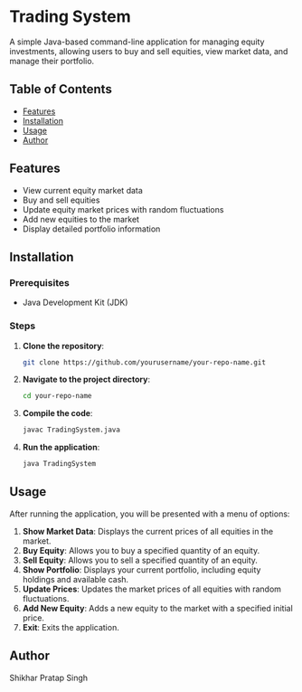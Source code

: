 # Trading System

A simple Java-based command-line application for managing equity investments, allowing users to buy and sell equities, view market data, and manage their portfolio.

## Table of Contents

- [Features](#features)
- [Installation](#installation)
- [Usage](#usage)
- [Author](#author)

## Features

- View current equity market data
- Buy and sell equities
- Update equity market prices with random fluctuations
- Add new equities to the market
- Display detailed portfolio information

## Installation

### Prerequisites

- Java Development Kit (JDK)

### Steps

1. **Clone the repository**:

    ```bash
    git clone https://github.com/yourusername/your-repo-name.git
    ```

2. **Navigate to the project directory**:

    ```bash
    cd your-repo-name
    ```

3. **Compile the code**:

    ```bash
    javac TradingSystem.java
    ```

4. **Run the application**:

    ```bash
    java TradingSystem
    ```

## Usage

After running the application, you will be presented with a menu of options:

1. **Show Market Data**: Displays the current prices of all equities in the market.
2. **Buy Equity**: Allows you to buy a specified quantity of an equity.
3. **Sell Equity**: Allows you to sell a specified quantity of an equity.
4. **Show Portfolio**: Displays your current portfolio, including equity holdings and available cash.
5. **Update Prices**: Updates the market prices of all equities with random fluctuations.
6. **Add New Equity**: Adds a new equity to the market with a specified initial price.
7. **Exit**: Exits the application.

## Author

Shikhar Pratap Singh


